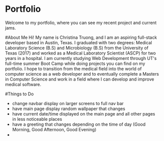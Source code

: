 # Portfolio
Welcome to my portfolio, where you can see my recent project and current jams. 

#About Me
Hi! My name is Christina Truong, and I am an aspiring full-stack developer based in Austin, Texas. I graduated with two degrees: Medical Laboratory Science (B.S) and Microbiology (B.S) from the University of Texas (2017) and worked as a Medical Laboratory Scientist (ASCP) for two years in a hospital. I am currently studying Web Development through UT's full-time summer Boot Camp while doing projects you can find on my portfolio. I hope to transition from the medical field into the world of computer science as a web developer and to eventually complete a Masters in Computer Science and work in a field where I can develop and improve medical software.

#Things to Do
- change navbar display on larger screens to full nav bar
- have main page display random wallpaper that changes 
- have current date/time displayed on the main page and all other pages in less noticeable places
- have a greeting that changes depending on the time of day (Good Morning, Good Afternoon, Good Evening)
- 
